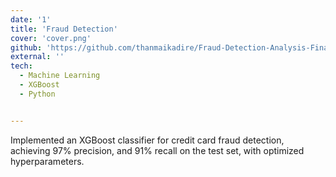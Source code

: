 ```yaml
---
date: '1'
title: 'Fraud Detection'
cover: 'cover.png'
github: 'https://github.com/thanmaikadire/Fraud-Detection-Analysis-Finance-Analytics'
external: ''
tech:
  - Machine Learning
  - XGBoost
  - Python


---
```


Implemented an XGBoost classifier for credit card fraud detection, achieving 97% precision, and 91% recall on the test set, with optimized hyperparameters.
